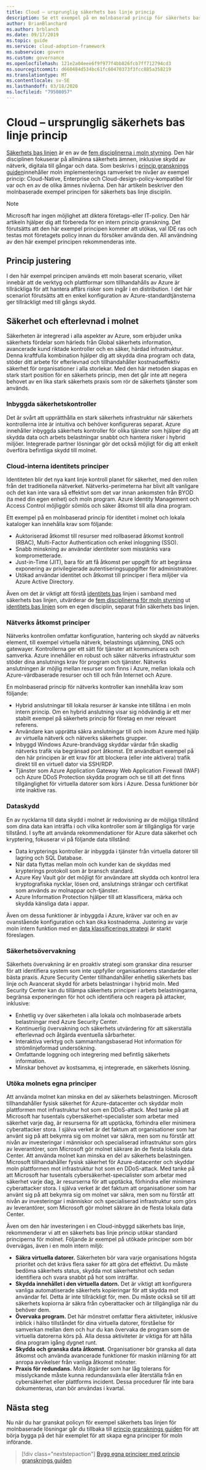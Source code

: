 ```yaml
---
title: Cloud – ursprunglig säkerhets bas linje princip
description: Se ett exempel på en molnbaserad princip för säkerhets bas linje disciplin, där Azure-verktyg och plattformar räcker för att hantera affärs risker.
author: BrianBlanchard
ms.author: brblanch
ms.date: 09/17/2019
ms.topic: guide
ms.service: cloud-adoption-framework
ms.subservice: govern
ms.custom: governance
ms.openlocfilehash: 121e2a04eee6f9f977f4bb826fcb7ff712794cd3
ms.sourcegitcommit: d660484d534bc61fc60470373f3fcc885a358219
ms.translationtype: MT
ms.contentlocale: sv-SE
ms.lasthandoff: 03/18/2020
ms.locfileid: "79508057"
---
```

# <a name="cloud-native-security-baseline-policy"></a>Cloud – ursprunglig säkerhets bas linje princip

[Säkerhets bas linjen](./index.md) är en av de [fem disciplinerna i moln styrning](../governance-disciplines.md). Den här disciplinen fokuserar på allmänna säkerhets ämnen, inklusive skydd av nätverk, digitala till gångar och data. Som beskrivs i [princip gransknings guiden](../policy-compliance/cloud-policy-review.md)innehåller moln implementerings ramverket tre nivåer av exempel princip: Cloud-Native, Enterprise och Cloud-design-policy-kompatibel för var och en av de olika ämnes nivåerna. Den här artikeln beskriver den molnbaserade exempel principen för säkerhets bas linje disciplin.

> [!NOTE]
> Microsoft har ingen möjlighet att diktera företags-eller IT-policy. Den här artikeln hjälper dig att förbereda för en intern princip granskning. Det förutsätts att den här exempel principen kommer att utökas, val IDE ras och testas mot företagets policy innan du försöker använda den. All användning av den här exempel principen rekommenderas inte.

## <a name="policy-alignment"></a>Princip justering

I den här exempel principen används ett moln baserat scenario, vilket innebär att de verktyg och plattformar som tillhandahålls av Azure är tillräckliga för att hantera affärs risker som ingår i en distribution. I det här scenariot förutsätts att en enkel konfiguration av Azure-standardtjänsterna ger tillräckligt med till gångs skydd.

## <a name="cloud-security-and-compliance"></a>Säkerhet och efterlevnad i molnet

Säkerheten är integrerad i alla aspekter av Azure, som erbjuder unika säkerhets fördelar som härleds från Global säkerhets information, avancerade kund riktade kontroller och en säker, härdad infrastruktur. Denna kraftfulla kombination hjälper dig att skydda dina program och data, stöder ditt arbete för efterlevnad och tillhandahåller kostnadseffektiv säkerhet för organisationer i alla storlekar. Med den här metoden skapas en stark start position för en säkerhets princip, men det går inte att negera behovet av en lika stark säkerhets praxis som rör de säkerhets tjänster som används.

### <a name="built-in-security-controls"></a>Inbyggda säkerhetskontroller

Det är svårt att upprätthålla en stark säkerhets infrastruktur när säkerhets kontrollerna inte är intuitiva och behöver konfigureras separat. Azure innehåller inbyggda säkerhets kontroller för olika tjänster som hjälper dig att skydda data och arbets belastningar snabbt och hantera risker i hybrid miljöer. Integrerade partner lösningar gör det också möjligt för dig att enkelt överföra befintliga skydd till molnet.

### <a name="cloud-native-identity-policies"></a>Cloud-interna identitets principer

Identiteten blir det nya kant linje kontroll planet för säkerhet, med den rollen från det traditionella nätverket. Nätverks-perimeterna har blivit allt vanligare och det kan inte vara så effektivt som det var innan ankomsten från BYOD (ta med din egen enhet) och moln program. Azure Identity Management och Access Control möjliggör sömlös och säker åtkomst till alla dina program.

Ett exempel på en molnbaserad princip för identitet i molnet och lokala kataloger kan innehålla krav som följande:

- Auktoriserad åtkomst till resurser med rollbaserad åtkomst kontroll (RBAC), Multi-Factor Authentication och enkel inloggning (SSO).
- Snabb minskning av användar identiteter som misstänks vara komprometterade.
- Just-in-Time (JIT), bara för att få åtkomst per uppgift för att begränsa exponering av privilegierade autentiseringsuppgifter för administratörer.
- Utökad användar identitet och åtkomst till principer i flera miljöer via Azure Active Directory.

Även om det är viktigt att förstå [identitets bas](../identity-baseline/index.md) linjen i samband med säkerhets bas linjen, utvärderar de [fem disciplinerna för moln styrning](../index.md) ut [identitets bas linjen](../identity-baseline/index.md) som en egen disciplin, separat från säkerhets bas linjen.

### <a name="network-access-policies"></a>Nätverks åtkomst principer

Nätverks kontrollen omfattar konfiguration, hantering och skydd av nätverks element, till exempel virtuella nätverk, belastnings utjämning, DNS och gatewayer. Kontrollerna ger ett sätt för tjänster att kommunicera och samverka. Azure innehåller en robust och säker nätverks infrastruktur som stöder dina anslutnings krav för program och tjänster. Nätverks anslutningen är möjlig mellan resurser som finns i Azure, mellan lokala och Azure-värdbaserade resurser och till och från Internet och Azure.

En molnbaserad princip för nätverks kontroller kan innehålla krav som följande:

- Hybrid anslutningar till lokala resurser är kanske inte tillåtna i en moln intern princip. Om en hybrid anslutning visar sig nödvändig är ett mer stabilt exempel på säkerhets princip för företag en mer relevant referens.
- Användare kan upprätta säkra anslutningar till och inom Azure med hjälp av virtuella nätverk och nätverks säkerhets grupper.
- Inbyggd Windows Azure-brandvägg skyddar värdar från skadlig nätverks trafik via begränsad port åtkomst. Ett användbart exempel på den här principen är ett krav för att blockera (eller inte aktivera) trafik direkt till en virtuell dator via SSH/RDP.
- Tjänster som Azure Application Gateway Web Application Firewall (WAF) och Azure DDoS Protection skydda program och se till att det finns tillgänglighet för virtuella datorer som körs i Azure. Dessa funktioner bör inte inaktive ras.

### <a name="data-protection"></a>Dataskydd

En av nycklarna till data skydd i molnet är redovisning av de möjliga tillstånd som dina data kan inträffa i och vilka kontroller som är tillgängliga för varje tillstånd. I syfte att använda rekommendationer för Azure data säkerhet och kryptering, fokuserar vi på följande data tillstånd:

- Data krypterings kontroller är inbyggda i tjänster från virtuella datorer till lagring och SQL Database.
- När data flyttas mellan moln och kunder kan de skyddas med krypterings protokoll som är bransch standard.
- Azure Key Vault gör det möjligt för användare att skydda och kontrol lera kryptografiska nycklar, lösen ord, anslutnings strängar och certifikat som används av molnappar och-tjänster.
- Azure Information Protection hjälper till att klassificera, märka och skydda känsliga data i appar.

Även om dessa funktioner är inbyggda i Azure, kräver var och en av ovanstående konfiguration och kan öka kostnaderna. Justering av varje moln intern funktion med en [data klassificerings strategi](../policy-compliance/data-classification.md) är starkt föreslagen.

### <a name="security-monitoring"></a>Säkerhetsövervakning

Säkerhets övervakning är en proaktiv strategi som granskar dina resurser för att identifiera system som inte uppfyller organisationens standarder eller bästa praxis. Azure Security Center tillhandahåller enhetlig säkerhets bas linje och Avancerat skydd för arbets belastningar i hybrid moln. Med Security Center kan du tillämpa säkerhets principer i arbets belastningarna, begränsa exponeringen för hot och identifiera och reagera på attacker, inklusive:

- Enhetlig vy över säkerheten i alla lokala och molnbaserade arbets belastningar med Azure Security Center.
- Kontinuerlig övervakning och säkerhets utvärdering för att säkerställa efterlevnad och åtgärda eventuella sårbarheter.
- Interaktiva verktyg och sammanhangsbaserad Hot information för strömlinjeformad undersökning.
- Omfattande loggning och integrering med befintlig säkerhets information.
- Minskar behovet av kostsamma, ej integrerade, en säkerhets lösning.

### <a name="extending-cloud-native-policies"></a>Utöka molnets egna principer

Att använda molnet kan minska en del av säkerhets belastningen. Microsoft tillhandahåller fysisk säkerhet för Azure-datacenter och skyddar moln plattformen mot infrastruktur hot som en DDoS-attack. Med tanke på att Microsoft har tusentals cybersäkerhet-specialister som arbetar med säkerhet varje dag, är resurserna för att upptäcka, förhindra eller minimera cyberattacker stora. I själva verket är det faktum att organisationer som har använt sig på att bekymra sig om molnet var säkra, men som nu förstår att nivån av investeringar i människor och specialiserad infrastruktur som görs av leverantörer, som Microsoft gör molnet säkrare än de flesta lokala data Center.
Att använda molnet kan minska en del av säkerhets belastningen. Microsoft tillhandahåller fysisk säkerhet för Azure-datacenter och skyddar moln plattformen mot infrastruktur hot som en DDoS-attack. Med tanke på att Microsoft har tusentals cybersäkerhet-specialister som arbetar med säkerhet varje dag, är resurserna för att upptäcka, förhindra eller minimera cyberattacker stora. I själva verket är det faktum att organisationer som har använt sig på att bekymra sig om molnet var säkra, men som nu förstår att nivån av investeringar i människor och specialiserad infrastruktur som görs av leverantörer, som Microsoft gör molnet säkrare än de flesta lokala data Center.

Även om den här investeringen i en Cloud-inbyggd säkerhets bas linje, rekommenderar vi att en säkerhets bas linje princip utökar standard principerna för molnet. Följande är exempel på utökade principer som bör övervägas, även i en moln intern miljö:

- **Säkra virtuella datorer.** Säkerheten bör vara varje organisations högsta prioritet och det krävs flera saker för att göra det effektivt. Du måste bedöma säkerhets status, skydda mot säkerhetshot och sedan identifiera och svara snabbt på hot som inträffar.
- **Skydda innehållet i den virtuella datorn.** Det är viktigt att konfigurera vanliga automatiserade säkerhets kopieringar för att skydda mot användar fel. Detta är inte tillräckligt för, men. Du måste också se till att säkerhets kopiorna är säkra från cyberattacker och är tillgängliga när du behöver dem.
- **Övervaka program.** Det här mönstret omfattar flera aktiviteter, inklusive inblick i hälso tillståndet för dina virtuella datorer, förståelse för samverkan mellan dem och hur du kan övervaka de program som de virtuella datorerna körs på. Alla dessa aktiviteter är viktiga för att hålla dina program igång dygnet runt.
- **Skydda och granska data åtkomst.** Organisationer bör granska all data åtkomst och använda avancerade funktioner för maskin inlärning för att anropa avvikelser från vanliga åtkomst mönster.
- **Praxis för redundans.** Moln åtgärder som har låg tolerans för misslyckande måste kunna redundansväxla eller återställa från en cybersäkerhet eller plattforms incident. Dessa procedurer får inte bara dokumenteras, utan bör användas i kvartal.

## <a name="next-steps"></a>Nästa steg

Nu när du har granskat policyn för exempel säkerhets bas linjen för molnbaserade lösningar går du tillbaka till [princip gransknings guiden](../policy-compliance/cloud-policy-review.md) för att börja bygga på det här exemplet för att skapa egna principer för moln införande.

> [!div class="nextstepaction"]
> [Bygg egna principer med princip gransknings guiden](../policy-compliance/cloud-policy-review.md)
